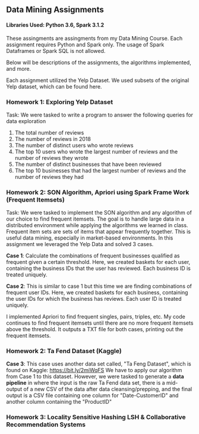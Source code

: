 ## Data Mining Assignments
#### Libraries Used: Python 3.6, Spark 3.1.2
These assingments are assingments from my Data Mining Course. Each assignment requires Python and Spark only. The usage of Spark Dataframes or Spark SQL is not allowed. 

Below will be descriptions of the assignments, the algorithms implemented, and more.

Each assignment utilized the Yelp Dataset. We used subsets of the original Yelp dataset, which can be found here. 


### Homework 1: Exploring Yelp Dataset
Task: We were tasked to write a program to answer the following queries for data exploration
1. The total number of reviews
2. The number of reviews in 2018
3. The number of distinct users who wrote reviews
4. The top 10 users who wrote the largest number of reviews and the number of reviews they wrote
5. The number of distinct businesses that have been reviewed
6. The top 10 businesses that had the largest number of reviews and the number of reviews they had

### Homework 2: SON Algorithm, Apriori using Spark Frame Work (Frequent Itemsets)
Task: We were tasked to implement the SON algorithm and any algorithm of our choice to find frequent itemsets. The goal is to handle large data in a distributed environment while applying the algorithms we learned in class. Frequent item sets are sets of items that appear frequently together. This is useful data mining, especially in market-based environments. In this assignment we leveraged the Yelp Data and solved 3 cases.

**Case 1**: Calculate the combinations of frequent businesses qualified as frequent given a certain threshold. Here, we created baskets for each user, containing the business IDs that the user has reviewed. Each business ID is treated uniquely. 

**Case 2**: This is similar to case 1 but this time we are finding combinations of frequent user IDs. Here, we created baskets for each business, containing the user IDs for which the business has reviews. Each user ID is treated uniquely. 

I implemented Apriori to find frequent singles, pairs, triples, etc. My code continues to find frequent itemsets until there are no more frequent itemsets above the threshold. It outputs a TXT file for both cases, printing out the frequent itemsets. 

### Homework 2: Ta Fend Dataset (Kaggle)
**Case 3**: This case uses another data set called, "Ta Feng Dataset", which is found on Kaggle: https://bit.ly/2miWqFS
We have to apply our algorithm from Case 1 to this dataset. However, we were tasked to generate a **data pipeline** in where the input is the raw Ta Fend data set, there is a mid-output of a new CSV of the data after data cleansing/prepping, and the final output is a CSV file containing one column for "Date-CustomerID" and another column containing the "ProductID"

### Homework 3: Locality Sensitive Hashing LSH & Collaborative Recommendation Systems

